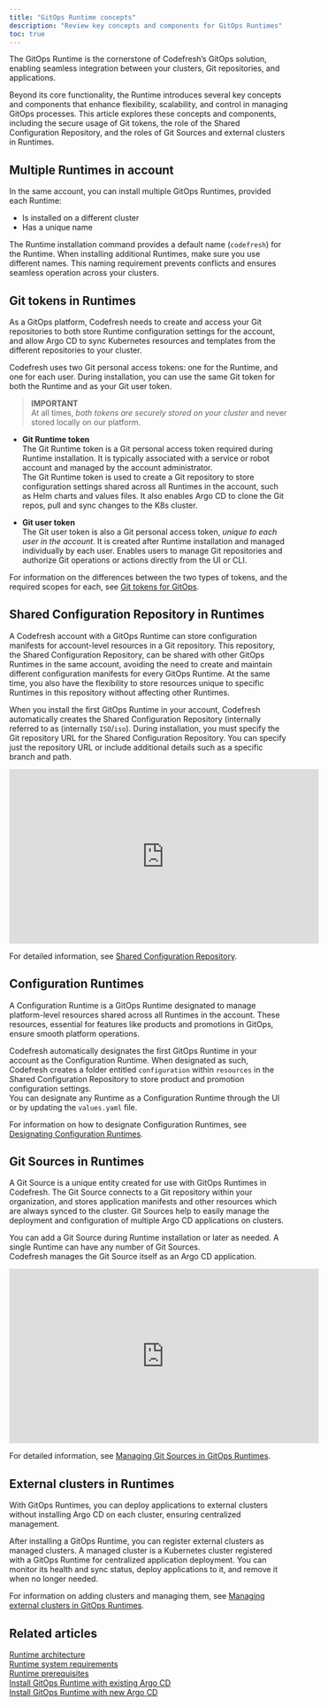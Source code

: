 ```yaml
---
title: "GitOps Runtime concepts"
description: "Review key concepts and components for GitOps Runtimes"
toc: true
---
```



The GitOps Runtime is the cornerstone of Codefresh’s GitOps solution, enabling seamless integration between your clusters, Git repositories, and applications. 

Beyond its core functionality, the Runtime introduces several key concepts and components that enhance flexibility, scalability, and control in managing GitOps processes. This article explores these concepts and components, including the secure usage of Git tokens, the role of the Shared Configuration Repository, and the roles of Git Sources and external clusters in Runtimes. 

## Multiple Runtimes in account
In the same account, you can install multiple GitOps Runtimes, provided each Runtime:
* Is installed on a different cluster
* Has a unique name


The Runtime installation command provides a default name (`codefresh`) for the Runtime. When installing additional Runtimes, make sure you use different names. This naming requirement prevents conflicts and ensures seamless operation across your clusters.



## Git tokens in Runtimes 

As a GitOps platform, Codefresh needs to create and access your Git repositories to both store Runtime configuration settings for the account, and allow Argo CD to sync Kubernetes resources and templates from the different repositories to your cluster.  

Codefresh uses two Git personal access tokens: one for the Runtime, and one for each user. 
During installation, you can use the same Git token for both the Runtime and as your Git user token.

>**IMPORTANT**  
At all times, _both tokens are securely stored on your cluster_ and never stored locally on our platform. 

* **Git Runtime token**  
  The Git Runtime token is a Git personal access token required during Runtime installation. It is typically associated with a service or robot account and managed by the account administrator.      
  The Git Runtime token is used to create a Git repository to store configuration settings shared across all Runtimes in the account, such as Helm charts and values files. It also enables Argo CD to clone the Git repos, pull and sync changes to the K8s cluster.

* **Git user token**  
  The Git user token is also a Git personal access token, _unique to each user in the account_. It is created after Runtime installation and managed individually by each user. Enables users to manage Git repositories and authorize Git operations or actions directly from the UI or CLI.


For information on the differences between the two types of tokens, and the required scopes for each, see [Git tokens for GitOps]({{site.baseurl}}/docs/security/git-tokens/).



## Shared Configuration Repository in Runtimes
A Codefresh account with a GitOps Runtime can store configuration manifests for account-level resources in a Git repository. This repository, the Shared Configuration Repository, can be shared with other GitOps Runtimes in the same account, avoiding the need to create and maintain different configuration manifests for every GitOps Runtime. At the same time, you also have the flexibility to store resources unique to specific Runtimes in this repository without affecting other Runtimes. 

When you install the first GitOps Runtime in your account, Codefresh automatically creates the Shared Configuration Repository (internally referred to as (internally `ISO`/`iso`).
During installation, you must specify the Git repository URL for the Shared Configuration Repository. You can specify just the repository URL or include additional details such as a specific branch and path.

<iframe width="560" height="315" src="https://www.youtube.com/embed/7WNoNZ58IzU?si=8r_PT755m5DD6O5w" title="YouTube video player" frameborder="0" allow="accelerometer; autoplay; clipboard-write; encrypted-media; gyroscope; picture-in-picture; web-share" referrerpolicy="strict-origin-when-cross-origin" allowfullscreen></iframe>

<!--- Watch this video for an overview: 
{::nomarkdown}{% if page.collection != site.gitops_collection %}<img src=../../../../images/icons/video-play-icon-blue.svg?display=inline-block>{% endif %}{% if page.collection == site.gitops_collection %}<img src=../../../images/icons/video-play-icon-blue.svg?display=inline-block>{% endif %}{:/} [Shared Configuration Repository](https://www.youtube.com/watch?v=7WNoNZ58IzU){:target="\_blank"}  -->

For detailed information, see [Shared Configuration Repository]({{site.baseurl}}/docs/installation/gitops/shared-configuration/).



## Configuration Runtimes
A Configuration Runtime is a GitOps Runtime designated to manage platform-level resources shared across all Runtimes in the account. These resources, essential for features like products and promotions in GitOps, ensure smooth platform operations.  

Codefresh automatically designates the first GitOps Runtime in your account as the Configuration Runtime. When designated as such, Codefresh creates a folder entitled `configuration` within `resources` in the Shared Configuration Repository to store product and promotion configuration settings.  
You can designate any Runtime as a Configuration Runtime through the UI or by updating the `values.yaml` file. 

For information on how to designate Configuration Runtimes, see [Designating Configuration Runtimes]({{site.baseurl}}/docs/installation/gitops/configuration-runtime/).

## Git Sources in Runtimes
A Git Source is a unique entity created for use with GitOps Runtimes in Codefresh. 
The Git Source connects to a Git repository within your organization, and stores application manifests and other resources which are always synced to the cluster. Git Sources help to easily manage the deployment and configuration of multiple Argo CD applications on clusters. 

You can add a Git Source during Runtime installation or later as needed. A single Runtime can have any number of Git Sources.  
Codefresh manages the Git Source itself as an Argo CD application.

<iframe width="560" height="315" src="https://www.youtube.com/embed/StKxdCcOIQc?si=s3tc2tcq7fwxBUbz" title="YouTube video player" frameborder="0" allow="accelerometer; autoplay; clipboard-write; encrypted-media; gyroscope; picture-in-picture; web-share" referrerpolicy="strict-origin-when-cross-origin" allowfullscreen></iframe>

<!--- Watch this video for an overview:
{::nomarkdown}{% if page.collection != site.gitops_collection %}<img src=../../../../images/icons/video-play-icon-blue.svg?display=inline-block>{% endif %}{% if page.collection == site.gitops_collection %}<img src=../../../images/icons/video-play-icon-blue.svg?display=inline-block>{% endif %}{:/} [Git Sources in Runtimes](https://www.youtube.com/watch?v=StKxdCcOIQc&t=2s){:target="\_blank"} -->

For detailed information, see [Managing Git Sources in GitOps Runtimes]({{site.baseurl}}/docs/installation/gitops/git-sources/).

## External clusters in Runtimes
With GitOps Runtimes, you can deploy applications to external clusters without installing Argo CD on each cluster, ensuring centralized management.

After installing a GitOps Runtime, you can register external clusters as managed clusters. A managed cluster is a Kubernetes cluster registered with a GitOps Runtime for centralized application deployment. You can monitor its health and sync status, deploy applications to it, and remove it when no longer needed.

For information on adding clusters and managing them, see [Managing external clusters in GitOps Runtimes]({{site.baseurl}}/docs/installation/gitops/managed-cluster/).

## Related articles
[Runtime architecture]({{site.baseurl}}/docs/installation/gitops/runtime-architecture/)  
[Runtime system requirements]({{site.baseurl}}/docs/installation/gitops/runtime-system-requirements/)  
[Runtime prerequisites ]({{site.baseurl}}/docs/installation/gitops/runtime-prerequisites/)  
[Install GitOps Runtime with existing Argo CD]({{site.baseurl}}/docs/installation/gitops/runtime-install-with-existing-argo-cd/)  
[Install GitOps Runtime with new Argo CD]({{site.baseurl}}/docs/installation/gitops/runtime-install-with-new-argo-cd/)  

